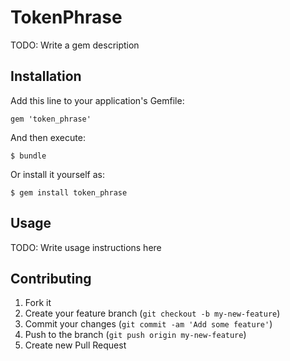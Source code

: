# TokenPhrase

TODO: Write a gem description

## Installation

Add this line to your application's Gemfile:

    gem 'token_phrase'

And then execute:

    $ bundle

Or install it yourself as:

    $ gem install token_phrase

## Usage

TODO: Write usage instructions here

## Contributing

1. Fork it
2. Create your feature branch (`git checkout -b my-new-feature`)
3. Commit your changes (`git commit -am 'Add some feature'`)
4. Push to the branch (`git push origin my-new-feature`)
5. Create new Pull Request
